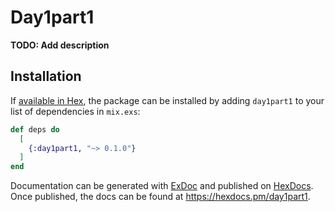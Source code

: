 # Day1part1

**TODO: Add description**

## Installation

If [available in Hex](https://hex.pm/docs/publish), the package can be installed
by adding `day1part1` to your list of dependencies in `mix.exs`:

```elixir
def deps do
  [
    {:day1part1, "~> 0.1.0"}
  ]
end
```

Documentation can be generated with [ExDoc](https://github.com/elixir-lang/ex_doc)
and published on [HexDocs](https://hexdocs.pm). Once published, the docs can
be found at <https://hexdocs.pm/day1part1>.

